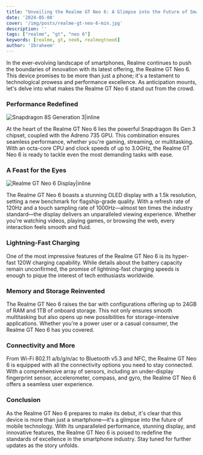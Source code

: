 ```yaml
---
title: "Unveiling the Realme GT Neo 6: A Glimpse into the Future of Smartphones"
date: '2024-05-08'
cover: '/img/posts/realme-gt-neo-6-min.jpg'
description: ''
tags: ["realme", "gt", "neo 6"]
keywords: [realme, gt, neo6, realmegtneo6]
author: 'Ibraheem'
---
```


In the ever-evolving landscape of smartphones, Realme continues to push the boundaries of innovation with its latest offering, the Realme GT Neo 6. This device promises to be more than just a phone; it's a testament to technological prowess and performance excellence. As anticipation mounts, let's delve into what makes the Realme GT Neo 6 stand out from the crowd.

### Performance Redefined

![Snapdragon 8S Generation 3|inline ](/img/posts/snapdragon-8s-gen-3-min.jpg)

At the heart of the Realme GT Neo 6 lies the powerful Snapdragon 8s Gen 3 chipset, coupled with the Adreno 735 GPU. This combination ensures seamless performance, whether you're gaming, streaming, or multitasking. With an octa-core CPU and clock speeds of up to 3.0GHz, the Realme GT Neo 6 is ready to tackle even the most demanding tasks with ease.

### A Feast for the Eyes

![Realme GT Neo 6 Display|inline ](/img/posts/realme-gt-neo-6-display.jpeg)

The Realme GT Neo 6 boasts a stunning OLED display with a 1.5k resolution, setting a new benchmark for flagship-grade quality. With a refresh rate of 120Hz and a touch sampling rate of 1000Hz—almost ten times the industry standard—the display delivers an unparalleled viewing experience. Whether you're watching videos, playing games, or browsing the web, every interaction feels smooth and fluid.

### Lightning-Fast Charging

One of the most impressive features of the Realme GT Neo 6 is its hyper-fast 120W charging capability. While details about the battery capacity remain unconfirmed, the promise of lightning-fast charging speeds is enough to pique the interest of tech enthusiasts worldwide.

### Memory and Storage Reinvented

The Realme GT Neo 6 raises the bar with configurations offering up to 24GB of RAM and 1TB of onboard storage. This not only ensures smooth multitasking but also opens up new possibilities for storage-intensive applications. Whether you're a power user or a casual consumer, the Realme GT Neo 6 has you covered.

### Connectivity and More

From Wi-Fi 802.11 a/b/g/n/ac to Bluetooth v5.3 and NFC, the Realme GT Neo 6 is equipped with all the connectivity options you need to stay connected. With a comprehensive array of sensors, including an under-display fingerprint sensor, accelerometer, compass, and gyro, the Realme GT Neo 6 offers a seamless user experience.

### Conclusion

As the Realme GT Neo 6 prepares to make its debut, it's clear that this device is more than just a smartphone—it's a glimpse into the future of mobile technology. With its unparalleled performance, stunning display, and innovative features, the Realme GT Neo 6 is poised to redefine the standards of excellence in the smartphone industry. Stay tuned for further updates as the story unfolds.